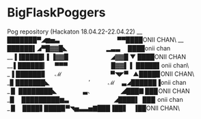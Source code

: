 # BigFlaskPoggers
Pog repository (Hackaton 18.04.22-22.04.22)
__ ███████▀◢▆▅▃ 　　　   　　 　　　 ▀▀████ONII CHAN\ 
__ ██████▌◢▀█▓▓█◣   　　　　　　▂▃▃　 ████onii chan\
__▐▐█████▍▌▐▓▓▉　　　　　　　◢▓▓█ ▼ ████ONII CHAN\
__ ▌██████▎　 ▀▀▀　　　　　　 　█▓▓▌ ▌ █████▌onii chan\  
_▐ ██████▊　 ℳ 　　　　　　　　▀◥◤▀    ▲████▉ONII CHAN\  
_▊ ███████◣ 　　　　　　  ′　　　ℳ　 ▃◢██████▐onii chan\
_ ▉ ████████◣ 　　　　 ▃、　　　　　◢███▊███ ONII CHAN\
_▉　 █████████▆▃　　　　　　　 ◢████▌ ███  onii chan\
_ ▉　 ████▋████▉▀◥▅▃▃▅▇███▐██▋　▐██ONII CHAN\
